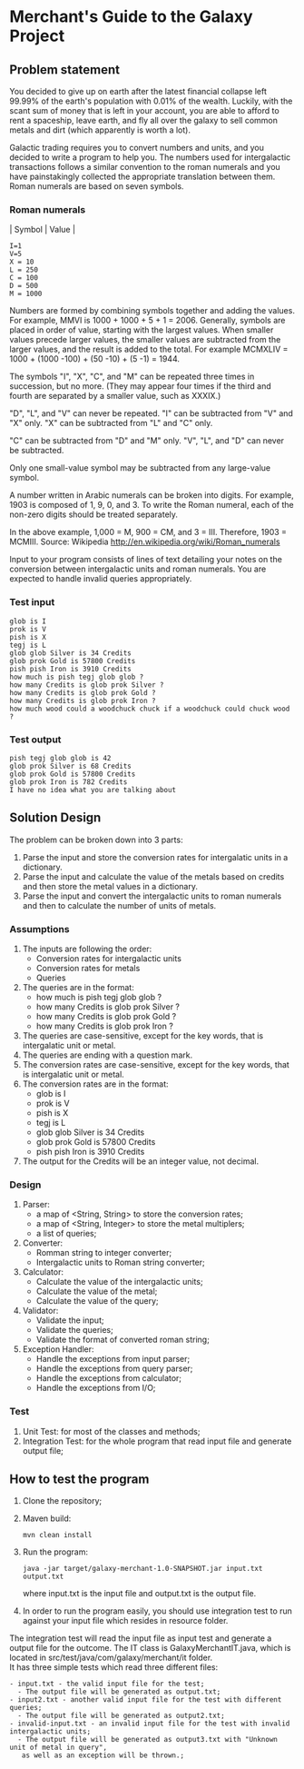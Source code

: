 # Merchant's Guide to the Galaxy Project

## Problem statement
You decided to give up on earth after the latest financial collapse left 99.99% of the earth's
population with 0.01% of the wealth. Luckily, with the scant sum of money that is left in
your account, you are able to afford to rent a spaceship, leave earth, and fly all over the
galaxy to sell common metals and dirt (which apparently is worth a lot).

Galactic trading requires you to convert numbers and units, and you decided to write a
program to help you. The numbers used for intergalactic transactions follows a similar
convention to the roman numerals and you have painstakingly collected the appropriate
translation between them. Roman numerals are based on seven symbols.

### Roman numerals
| Symbol | Value |

    I=1
    V=5
    X = 10
    L = 250
    C = 100
    D = 500
    M = 1000
Numbers are formed by combining symbols together and adding the values. For example,
MMVI is 1000 + 1000 + 5 + 1 = 2006. Generally, symbols are placed in order of value,
starting with the largest values. When smaller values precede larger values, the smaller
values are subtracted from the larger values, and the result is added to the total. For
example MCMXLIV = 1000 + (1000 -100) + (50 -10) + (5 -1) = 1944.

The symbols "I", "X", "C", and "M" can be repeated three times in succession, but no more.
(They may appear four times if the third and fourth are separated by a smaller value, such
as XXXIX.)

"D", "L", and "V" can never be repeated.
"I" can be subtracted from "V" and "X" only. "X" can be subtracted from "L" and "C" only.

"C" can be subtracted from "D" and "M" only. "V", "L", and "D" can never be subtracted.

Only one small-value symbol may be subtracted from any large-value symbol.

A number written in Arabic numerals can be broken into digits. For example, 1903 is
composed of 1, 9, 0, and 3. To write the Roman numeral, each of the non-zero digits should
be treated separately.

In the above example, 1,000 = M, 900 = CM, and 3 = III. Therefore, 1903 = MCMIII.
Source: Wikipedia http://en.wikipedia.org/wiki/Roman_numerals


Input to your program consists of lines of text detailing your notes on the conversion
between intergalactic units and roman numerals. You are expected to handle invalid
queries appropriately.

### Test input
    glob is I
    prok is V
    pish is X
    tegj is L
    glob glob Silver is 34 Credits
    glob prok Gold is 57800 Credits
    pish pish Iron is 3910 Credits
    how much is pish tegj glob glob ?
    how many Credits is glob prok Silver ?
    how many Credits is glob prok Gold ?
    how many Credits is glob prok Iron ?
    how much wood could a woodchuck chuck if a woodchuck could chuck wood ?

### Test output
    pish tegj glob glob is 42
    glob prok Silver is 68 Credits
    glob prok Gold is 57800 Credits
    glob prok Iron is 782 Credits
    I have no idea what you are talking about

## Solution Design
The problem can be broken down into 3 parts:
1. Parse the input and store the conversion rates for intergalatic units in a dictionary.
2. Parse the input and calculate the value of the metals based on credits and then store the metal values in a dictionary.
3. Parse the input and convert the intergalactic units to roman numerals and then to calculate the number of units of metals.

### Assumptions
1. The inputs are following the order: 
    - Conversion rates for intergalactic units
    - Conversion rates for metals
    - Queries
2. The queries are in the format:
    - how much is pish tegj glob glob ?
    - how many Credits is glob prok Silver ?
    - how many Credits is glob prok Gold ?
    - how many Credits is glob prok Iron ?
3. The queries are case-sensitive, except for the key words, that is intergalatic unit or metal.
4. The queries are ending with a question mark.
5. The conversion rates are case-sensitive, except for the key words, that is intergalatic unit or metal.
6. The conversion rates are in the format:
    - glob is I
    - prok is V
    - pish is X
    - tegj is L
    - glob glob Silver is 34 Credits
    - glob prok Gold is 57800 Credits
    - pish pish Iron is 3910 Credits
7. The output for the Credits will be an integer value, not decimal.

### Design
1. Parser: 
   - a map of <String, String> to store the conversion rates;
   - a map of <String, Integer> to store the metal multiplers;
   - a list of queries;
2. Converter:
   - Romman string to integer converter;
   - Intergalactic units to Roman string converter;
3. Calculator:
   - Calculate the value of the intergalactic units;
   - Calculate the value of the metal;
   - Calculate the value of the query;
4. Validator:
   - Validate the input;
   - Validate the queries;
   - Validate the format of converted roman string;
5. Exception Handler:
   - Handle the exceptions from input parser;
   - Handle the exceptions from query parser;
   - Handle the exceptions from calculator;
   - Handle the exceptions from I/O;

### Test
1. Unit Test: for most of the classes and methods;
2. Integration Test: for the whole program that read input file and generate output file;

## How to test the program
1. Clone the repository;

2. Maven build:
    ```
    mvn clean install
    ```
   
3. Run the program:
    ```
    java -jar target/galaxy-merchant-1.0-SNAPSHOT.jar input.txt output.txt
    ```
   where input.txt is the input file and output.txt is the output file.


5. In order to run the program easily, you should use integration test to run against your input file which resides in resource folder.

The integration test will read the input file as input test and generate a output file for the outcome.
The IT class is GalaxyMerchantIT.java, which is located in src/test/java/com/galaxy/merchant/it folder.  
It has three simple tests which read three different files:
```
- input.txt - the valid input file for the test;
  - The output file will be generated as output.txt;
- input2.txt - another valid input file for the test with different queries;
  - The output file will be generated as output2.txt;
- invalid-input.txt - an invalid input file for the test with invalid intergalactic units;
  - The output file will be generated as output3.txt with "Unknown unit of metal in query",
   as well as an exception will be thrown.;
```

